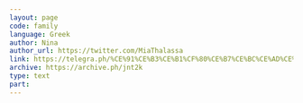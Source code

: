 ```yaml
---
layout: page
code: family
language: Greek
author: Nina
author_url: https://twitter.com/MiaThalassa
link: https://telegra.ph/%CE%91%CE%B3%CE%B1%CF%80%CE%B7%CE%BC%CE%AD%CE%BD%CE%B7-%CE%9F%CE%B9%CE%BA%CE%BF%CE%B3%CE%AD%CE%BD%CE%B5%CE%B9%CE%B1-%CE%91%CE%B3%CE%B1%CF%80%CE%B7%CE%BC%CE%AD%CE%BD%CE%BF%CE%B9-%CE%A6%CE%AF%CE%BB%CE%BF%CE%B9-07-20
archive: https://archive.ph/jnt2k
type: text
part: 
---
```


